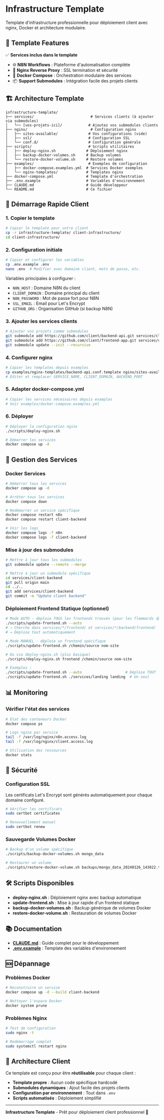# Infrastructure Template

Template d'infrastructure professionnelle pour déploiement client avec nginx, Docker et architecture modulaire.

## 🚀 Template Features

✅ **Services inclus dans le template**

- 🌐 **N8N Workflows** : Plateforme d'automatisation complète
- 🔧 **Nginx Reverse Proxy** : SSL termination et sécurité
- 🐳 **Docker Compose** : Orchestration modulaire des services
- 📦 **Support Submodules** : Intégration facile des projets clients

## 🏗️ Architecture Template

```
infrastructure-template/
├── services/                          # Services clients (à ajouter via submodules)
│   └── [vos-projets-ici]/            # Ajoutez vos submodules clients
├── nginx/                             # Configuration nginx
│   ├── sites-available/              # Vos configurations (vide)
│   ├── ssl/                          # Configuration SSL
│   └── conf.d/                       # Configuration générale
├── scripts/                          # Scripts utilitaires
│   ├── deploy-nginx.sh              # Déploiement nginx
│   ├── backup-docker-volumes.sh     # Backup volumes
│   └── restore-docker-volume.sh     # Restore volumes
├── examples/                         # Exemples de configuration
│   ├── docker-compose.examples.yml  # Services Docker exemples
│   └── nginx-templates/             # Templates nginx
├── docker-compose.yml               # Template d'orchestration
├── .env.example                     # Variables d'environnement
├── CLAUDE.md                        # Guide développeur
└── README.md                        # Ce fichier
```

## 🚀 Démarrage Rapide Client

### 1. Copier le template

```bash
# Copier le template pour votre client
cp -r infrastructure-template/ client-infrastructure/
cd client-infrastructure/
```

### 2. Configuration initiale

```bash
# Copier et configurer les variables
cp .env.example .env
nano .env  # Modifier avec domaine client, mots de passe, etc.
```

Variables principales à configurer :
- `N8N_HOST` : Domaine N8N du client
- `CLIENT_DOMAIN` : Domaine principal du client
- `N8N_PASSWORD` : Mot de passe fort pour N8N
- `SSL_EMAIL` : Email pour Let's Encrypt
- `GITHUB_ORG` : Organisation GitHub (si backup N8N)

### 3. Ajouter les services clients

```bash
# Ajouter vos projets comme submodules
git submodule add https://github.com/client/backend-api.git services/client-backend
git submodule add https://github.com/client/frontend-app.git services/client-frontend
git submodule update --init --recursive
```

### 4. Configurer nginx

```bash
# Copier les templates depuis examples
cp examples/nginx-templates/backend-api.conf.template nginx/sites-available/client-api.conf
# Éditer et remplacer SERVICE_NAME, CLIENT_DOMAIN, BACKEND_PORT
```

### 5. Adapter docker-compose.yml

```bash
# Copier les services nécessaires depuis examples
# Voir examples/docker-compose.examples.yml
```

### 6. Déployer

```bash
# Déployer la configuration nginx
./scripts/deploy-nginx.sh

# Démarrer les services
docker compose up -d
```

## 🔧 Gestion des Services

### Docker Services

```bash
# Démarrer tous les services
docker compose up -d

# Arrêter tous les services  
docker compose down

# Redémarrer un service spécifique
docker compose restart n8n
docker compose restart client-backend

# Voir les logs
docker compose logs -f n8n
docker compose logs -f client-backend
```

### Mise à jour des submodules

```bash
# Mettre à jour tous les submodules
git submodule update --remote --merge

# Mettre à jour un submodule spécifique
cd services/client-backend
git pull origin main
cd ../..
git add services/client-backend
git commit -m "Update client backend"
```

### Déploiement Frontend Statique (optionnel)

```bash
# Mode AUTO - déploie TOUS les frontends trouvés (pour les flemmards 😄)
./scripts/update-frontend.sh --auto
# → Cherche dans services/*/frontend/ et services/*/backend/frontend/
# → Déploie tout automatiquement

# Mode MANUEL - déploie un frontend spécifique
./scripts/update-frontend.sh /chemin/source nom-site

# Ou via deploy-nginx.sh (plus basique)
./scripts/deploy-nginx.sh frontend /chemin/source nom-site

# Exemples :
./scripts/update-frontend.sh --auto                    # Déploie TOUT
./scripts/update-frontend.sh ./services/landing landing  # Un seul
```

## 📊 Monitoring

### Vérifier l'état des services

```bash
# État des conteneurs Docker
docker compose ps

# Logs nginx par service
tail -f /var/log/nginx/n8n.access.log
tail -f /var/log/nginx/client.access.log

# Utilisation des ressources
docker stats
```

## 🔐 Sécurité

### Configuration SSL

Les certificats Let's Encrypt sont générés automatiquement pour chaque domaine configuré.

```bash
# Vérifier les certificats
sudo certbot certificates

# Renouvellement manuel
sudo certbot renew
```

### Sauvegarde Volumes Docker

```bash
# Backup d'un volume spécifique
./scripts/backup-docker-volumes.sh mongo_data

# Restaurer un volume
./scripts/restore-docker-volume.sh backups/mongo_data_20240126_143022.tar.gz mongo_data
```

## 🛠️ Scripts Disponibles

- **deploy-nginx.sh** : Déploiement nginx avec backup automatique
- **update-frontend.sh** : Mise à jour rapide d'un frontend statique
- **backup-docker-volumes.sh** : Backup générique de volumes Docker
- **restore-docker-volume.sh** : Restauration de volumes Docker

## 📚 Documentation

- **[CLAUDE.md](CLAUDE.md)** : Guide complet pour le développement
- **[.env.example](.env.example)** : Template des variables d'environnement

## 🆘 Dépannage

### Problèmes Docker

```bash
# Reconstruire un service
docker compose up -d --build client-backend

# Nettoyer l'espace Docker
docker system prune
```

### Problèmes Nginx

```bash
# Test de configuration
sudo nginx -t

# Redémarrage complet
sudo systemctl restart nginx
```

## 🚀 Architecture Client

Ce template est conçu pour être **réutilisable** pour chaque client :

- **Template propre** : Aucun code spécifique hardcodé
- **Submodules dynamiques** : Ajout facile des projets clients
- **Configuration par environnement** : Tout dans `.env`
- **Scripts automatisés** : Déploiement simplifié

---

**Infrastructure Template** - Prêt pour déploiement client professionnel 🚀
